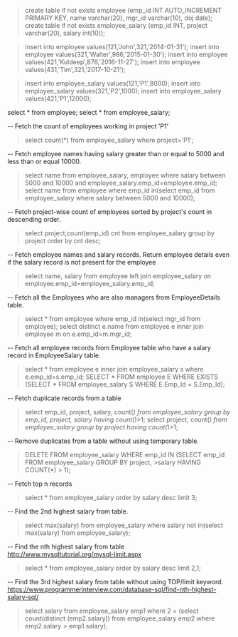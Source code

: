 >create table if not exists employee (emp_id INT AUTO_INCREMENT PRIMARY KEY, name varchar(20), mgr_id varchar(10), doj date);
>create table if not exists employee_salary (emp_id INT, project varchar(20), salary int(10));

>insert into employee values(121,'John',321,'2014-01-31');
>insert into employee values(321,'Walter',986,'2015-01-30');
>insert into employee values(421,'Kuldeep',876,'2016-11-27');
>insert into employee values(431,'Tim',321,'2017-10-21');

>insert into employee_salary values(121,'P1',8000);
>insert into employee_salary values(321,'P2',1000);
>insert into employee_salary values(421,'P1',12000);


select * from employee;
select * from employee_salary;

-- Fetch the count of employees working in project 'P1'
>select count(*) from employee_salary where project='P1';

-- Fetch employee names having salary greater than or equal to 5000 and less than or equal 10000.
>select name from employee_salary, employee where salary between 5000 and 10000 and employee_salary.emp_id=employee.emp_id;
select name from employee where emp_id in(select emp_id from employee_salary where salary between 5000 and 10000);

-- Fetch project-wise count of employees sorted by project's count in descending order.
>select project,count(emp_id) cnt from employee_salary group by project order by cnt desc;

-- Fetch employee names and salary records. Return employee details even if the salary record is not present for the employee
>select name, salary from employee left join employee_salary on employee.emp_id=employee_salary.emp_id;

-- Fetch all the Employees who are also managers from EmployeeDetails table.
>select * from employee where emp_id in(select mgr_id from employee);
>select distinct e.name from employee e inner join employee m on e.emp_id=m.mgr_id;

-- Fetch all employee records from Employee table who have a salary record in EmployeeSalary table.
>select * from employee e inner join employee_salary s where e.emp_id=s.emp_id;
>SELECT * FROM employee E WHERE EXISTS (SELECT * FROM employee_salary S WHERE  E.Emp_Id = S.Emp_Id);

-- Fetch duplicate records from a table
>select emp_id, project, salary, count(*) from employee_salary group by emp_id, project, salary having count(*)>1;
>select project, count(*) from employee_salary group by project having count(*)>1;

-- Remove duplicates from a table without using temporary table.
>DELETE FROM employee_salary WHERE emp_id IN (SELECT emp_id FROM employee_salary GROUP BY project, >salary HAVING COUNT(*) > 1);

-- Fetch top n records
>select * from employee_salary order by salary desc limit 3;

-- Find the 2nd highest salary from table.
>select max(salary) from employee_salary where salary not in(select max(salary) from employee_salary);

-- Find the nth highest salary from table http://www.mysqltutorial.org/mysql-limit.aspx
>select * from employee_salary order by salary desc limit 2,1;

-- Find the 3rd highest salary from table without using TOP/limit keyword. https://www.programmerinterview.com/database-sql/find-nth-highest-salary-sql/
>select salary from employee_salary emp1 where 2 = (select count(distinct (emp2.salary)) from employee_salary emp2 where emp2.salary > emp1.salary);


